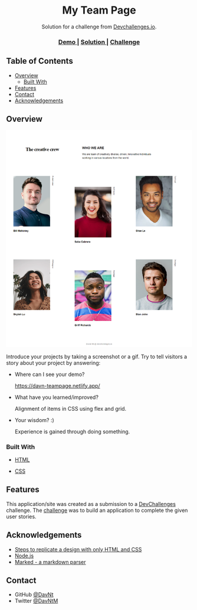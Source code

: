 <!-- Please update value in the {}  -->

<h1 align="center">My Team Page</h1>

<div align="center">
   Solution for a challenge from  <a href="http://devchallenges.io" target="_blank">Devchallenges.io</a>.
</div>

<div align="center">
  <h3>
    <a href="https://davn-teampage.netlify.app/">
      Demo
    </a>
    <span> | </span>
    <a href="https://github.com/DavNt/team-page">
      Solution
    </a>
    <span> | </span>
    <a href="https://devchallenges.io/challenges/hhmesazsqgKXrTkYkt0U">
      Challenge
    </a>
  </h3>
</div>

<!-- TABLE OF CONTENTS -->

## Table of Contents

- [Overview](#overview)
  - [Built With](#built-with)
- [Features](#features)
- [Contact](#contact)
- [Acknowledgements](#acknowledgements)

<!-- OVERVIEW -->

## Overview

![screenshot](./screenshots/desktopscene.png?raw=true)

Introduce your projects by taking a screenshot or a gif. Try to tell visitors a story about your project by answering:

- Where can I see your demo?
	
	https://davn-teampage.netlify.app/
	
- What have you learned/improved?
	
	Alignment of items in CSS using flex and grid.
	
- Your wisdom? :)

   Experience is gained through doing something.


### Built With

<!-- This section should list any major frameworks that you built your project using. Here are a few examples.-->

- [HTML](https://www.w3schools.com/html/default.asp)

- [CSS](https://www.w3schools.com/css/default.asp)

## Features

<!-- List the features of your application or follow the template. Don't share the figma file here :) -->

This application/site was created as a submission to a [DevChallenges](https://devchallenges.io/challenges) challenge. The [challenge](https://devchallenges.io/challenges/hhmesazsqgKXrTkYkt0U) was to build an application to complete the given user stories.


## Acknowledgements

<!-- This section should list any articles or add-ons/plugins that helps you to complete the project. This is optional but it will help you in the future. For exmpale -->

- [Steps to replicate a design with only HTML and CSS](https://devchallenges-blogs.web.app/how-to-replicate-design/)
- [Node.js](https://nodejs.org/)
- [Marked - a markdown parser](https://github.com/chjj/marked)

## Contact

- GitHub [@DavNt](https://github.com/DavNt)
- Twitter [@DavNtM](https://twitter.com/DavNtM)
